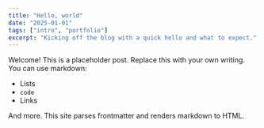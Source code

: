 ```yaml
---
title: "Hello, world"
date: "2025-01-01"
tags: ["intro", "portfolio"]
excerpt: "Kicking off the blog with a quick hello and what to expect."
---
```


Welcome! This is a placeholder post. Replace this with your own writing. You can use markdown:

- Lists
- `code`
- Links

And more. This site parses frontmatter and renders markdown to HTML.


